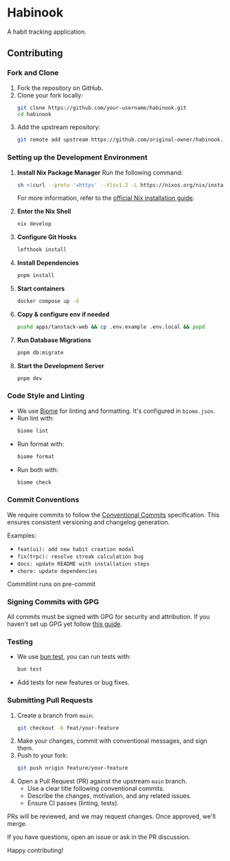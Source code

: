 # Habinook

A habit tracking application.

## Contributing

### Fork and Clone

1. Fork the repository on GitHub.
2. Clone your fork locally:
   ```sh
   git clone https://github.com/your-username/habinook.git
   cd habinook
   ```
3. Add the upstream repository:
   ```sh
   git remote add upstream https://github.com/original-owner/habinook.git
   ```

### Setting up the Development Environment

1. **Install Nix Package Manager**
   Run the following command:
   ```sh
   sh <(curl --proto '=https' --tlsv1.2 -L https://nixos.org/nix/install) --daemon
   ```
   For more information, refer to the [official Nix installation guide](https://nixos.org/download/).

2. **Enter the Nix Shell**
   ```sh
   nix develop
   ```

3. **Configure Git Hooks**
   ```sh
   lefthook install
   ```

4. **Install Dependencies**
   ```sh
   pnpm install
   ```

5. **Start containers**
   ```sh
   docker compose up -d
   ```

6. **Copy & configure env if needed**
   ```sh
   pushd apps/tanstack-web && cp .env.example .env.local && popd
   ```

7. **Run Database Migrations**
   ```sh
   pnpm db:migrate
   ```

8. **Start the Development Server**
   ```sh
   pnpm dev
   ```

### Code Style and Linting
- We use [Biome](https://biomejs.dev/) for linting and formatting. It's configured in `biome.json`.
- Run lint with:
  ```sh
  biome lint
  ```
- Run format with:
  ```sh
  biome format
  ```
- Run both with:
  ```sh
  biome check
  ```

### Commit Conventions
We require commits to follow the [Conventional Commits](https://www.conventionalcommits.org/en/v1.0.0/) specification. This ensures consistent versioning and changelog generation.

Examples:
- `feat(ui): add new habit creation modal`
- `fix(trpc): resolve streak calculation bug`
- `docs: update README with installation steps`
- `chore: update dependencies`

Commitlint runs on pre-commit

### Signing Commits with GPG
All commits must be signed with GPG for security and attribution. If you haven't set up GPG yet follow [this guide](https://docs.github.com/en/authentication/managing-commit-signature-verification/generating-a-new-gpg-key).

### Testing
- We use [bun test](https://bun.com/docs/cli/test), you can run tests with:
  ```sh
  bun test
  ```
- Add tests for new features or bug fixes.

### Submitting Pull Requests
1. Create a branch from `main`:
   ```sh
   git checkout -b feat/your-feature
   ```
2. Make your changes, commit with conventional messages, and sign them.
3. Push to your fork:
   ```sh
   git push origin feature/your-feature
   ```
4. Open a Pull Request (PR) against the upstream `main` branch.
   - Use a clear title following conventional commits.
   - Describe the changes, motivation, and any related issues.
   - Ensure CI passes (linting, tests).

PRs will be reviewed, and we may request changes. Once approved, we'll merge.

If you have questions, open an issue or ask in the PR discussion.

Happy contributing!